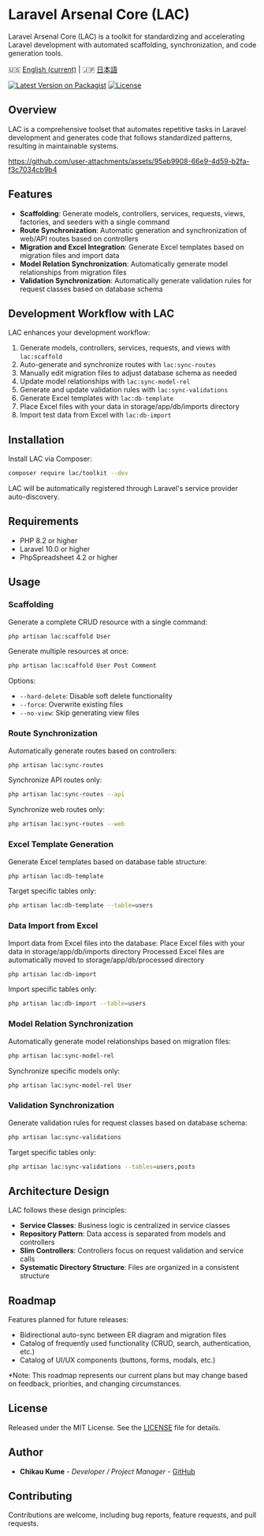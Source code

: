 # Laravel Arsenal Core (LAC)

Laravel Arsenal Core (LAC) is a toolkit for standardizing and accelerating Laravel development with automated scaffolding, synchronization, and code generation tools.

🇺🇸 [English (current)](https://github.com/ChikauKume/laravel-arsenal-core/blob/main/README.md) | 
🇯🇵 [日本語](https://github.com/ChikauKume/laravel-arsenal-core/blob/main/README.ja.md)

[![Latest Version on Packagist](https://img.shields.io/packagist/v/lac/toolkit.svg)](https://packagist.org/packages/lac/toolkit)
[![License](https://img.shields.io/packagist/l/lac/toolkit.svg?v=202405)](https://packagist.org/packages/lac/toolkit)
<!-- [![Total Downloads](https://img.shields.io/packagist/dt/lac/toolkit.svg)](https://packagist.org/packages/lac/toolkit) -->

## Overview

LAC is a comprehensive toolset that automates repetitive tasks in Laravel development and generates code that follows standardized patterns, resulting in maintainable systems.

https://github.com/user-attachments/assets/95eb9908-66e9-4d59-b2fa-f3c7034cb9b4

## Features

- **Scaffolding**: Generate models, controllers, services, requests, views, factories, and seeders with a single command
- **Route Synchronization**: Automatic generation and synchronization of web/API routes based on controllers
- **Migration and Excel Integration**: Generate Excel templates based on migration files and import data
- **Model Relation Synchronization**: Automatically generate model relationships from migration files
- **Validation Synchronization**: Automatically generate validation rules for request classes based on database schema

## Development Workflow with LAC

LAC enhances your development workflow:

1. Generate models, controllers, services, requests, and views with `lac:scaffold`
2. Auto-generate and synchronize routes with `lac:sync-routes`
3. Manually edit migration files to adjust database schema as needed
4. Update model relationships with `lac:sync-model-rel`
5. Generate and update validation rules with `lac:sync-validations`
6. Generate Excel templates with `lac:db-template`
7. Place Excel files with your data in storage/app/db/imports directory
8. Import test data from Excel with `lac:db-import`

## Installation

Install LAC via Composer:

```bash
composer require lac/toolkit --dev
```

LAC will be automatically registered through Laravel's service provider auto-discovery.

## Requirements

- PHP 8.2 or higher
- Laravel 10.0 or higher
- PhpSpreadsheet 4.2 or higher

## Usage

### Scaffolding

Generate a complete CRUD resource with a single command:

```bash
php artisan lac:scaffold User
```

Generate multiple resources at once:

```bash
php artisan lac:scaffold User Post Comment
```

Options:

- `--hard-delete`: Disable soft delete functionality
- `--force`: Overwrite existing files
- `--no-view`: Skip generating view files

### Route Synchronization

Automatically generate routes based on controllers:

```bash
php artisan lac:sync-routes
```

Synchronize API routes only:

```bash
php artisan lac:sync-routes --api
```

Synchronize web routes only:

```bash
php artisan lac:sync-routes --web
```

### Excel Template Generation

Generate Excel templates based on database table structure:

```bash
php artisan lac:db-template
```

Target specific tables only:

```bash
php artisan lac:db-template --table=users
```

### Data Import from Excel

Import data from Excel files into the database:
Place Excel files with your data in storage/app/db/imports directory
Processed Excel files are automatically moved to storage/app/db/processed directory

```bash
php artisan lac:db-import
```

Import specific tables only:

```bash
php artisan lac:db-import --table=users
```

### Model Relation Synchronization

Automatically generate model relationships based on migration files:

```bash
php artisan lac:sync-model-rel
```

Synchronize specific models only:

```bash
php artisan lac:sync-model-rel User
```

### Validation Synchronization

Generate validation rules for request classes based on database schema:

```bash
php artisan lac:sync-validations
```

Target specific tables only:

```bash
php artisan lac:sync-validations --tables=users,posts
```

## Architecture Design

LAC follows these design principles:

- **Service Classes**: Business logic is centralized in service classes
- **Repository Pattern**: Data access is separated from models and controllers
- **Slim Controllers**: Controllers focus on request validation and service calls
- **Systematic Directory Structure**: Files are organized in a consistent structure

## Roadmap

Features planned for future releases:

- Bidirectional auto-sync between ER diagram and migration files
- Catalog of frequently used functionality (CRUD, search, authentication, etc.)
- Catalog of UI/UX components (buttons, forms, modals, etc.)

*Note: This roadmap represents our current plans but may change based on feedback, priorities, and changing circumstances.

## License

Released under the MIT License. See the [LICENSE](https://github.com/ChikauKume/laravel-arsenal-core?tab=MIT-1-ov-file) file for details.

## Author

- **Chikau Kume** - *Developer / Project Manager* - [GitHub](https://github.com/ChikauKume)

## Contributing

Contributions are welcome, including bug reports, feature requests, and pull requests.
